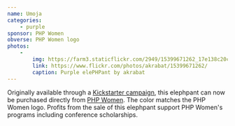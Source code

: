```yaml
---
name: Umoja
categories:
    - purple
sponsor: PHP Women
obverse: PHP Women logo
photos:
    -
        img: https://farm3.staticflickr.com/2949/15399671262_17e138c20c_n.jpg
        link: https://www.flickr.com/photos/akrabat/15399671262/
        caption: Purple elePHPant by akrabat
---
```

Originally available through a [Kickstarter campaign](https://www.kickstarter.com/projects/77145396/phpwomen-purple-elephpants),
this elephpant can now be purchased directly from [PHP Women](http://shop.phpwomen.org/).
The color matches the PHP Women logo. Profits from the sale of this elephpant support
PHP Women's programs including conference scholarships.